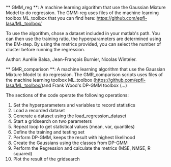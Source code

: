 ﻿** GMM_reg **: A machine learning algorithm that use the Gaussian Mixture Model to do regression. The GMM-reg uses files of the machine learning toolbox ML_toolbox that you can find here: https://github.com/epfl-lasa/ML_toolbox/

To use the algorithm, chose a dataset included in your matlab's path. You can then use the training ratio, the hyperparameters are determined using the EM-step. By using the metrics provided, you can select the number of cluster before running the regression.

Author: Aurélie Balsa, Jean-François Burnier, Nicolas Winteler.


** GMR_comparison **: A machine learning algorithm that use the Gaussian Mixture Model to do regression. The GMR_comparison scripts uses files of the machine learning toolbox ML_toolbox (https://github.com/epfl-lasa/ML_toolbox/)and Frank Wood's DP-GMM toolbox (...)

The sections of the code operate the following operations:

1. 	Set the hyperparameters and variables to record statistics
2. 	Load a recorded dataset
3. 	Generate a dataset using the load_regression_dataset
4. 	Start a gridsearch on two parameters	
5. 	Repeat loop to get statistical values (mean, var, quantiles)
6.	Define the training and testing set
7. 	Perform DP-GMM, keeps the result with highest likelihood
8. 	Create the Gaussians using the classes from DP-GMM
9. 	Perform the Regression and calculate the metrics (MSE, NMSE, R squared)
10. Plot the result of the gridsearch
